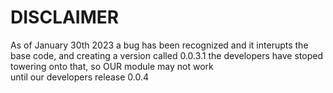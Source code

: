 # DISCLAIMER


As of January 30th 2023 a bug has been recognized and it interupts the base code, and creating a version called 0.0.3.1 the developers have stoped towering onto that, so OUR module may not work<br>
until our developers release 0.0.4
